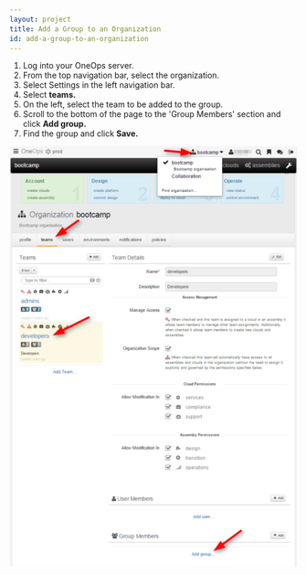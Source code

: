 ```yaml
---
layout: project
title: Add a Group to an Organization
id: add-a-group-to-an-organization
---
```


1. Log into your OneOps server.
2. From the top navigation bar, select the organization.
3. Select Settings in the left navigation bar.
4. Select **teams.**
5. On the left, select the team to be added to the group.
6. Scroll to the bottom of the page to the 'Group Members' section and click **Add group.**
7. Find the group and click **Save.**


![Add a Group](/assets/docs/local/images/add-group-cat-dev.png)
